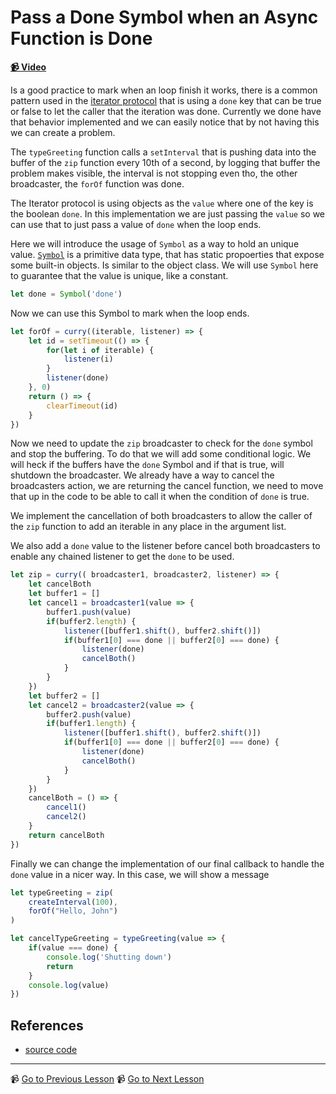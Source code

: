 # Pass a Done Symbol when an Async Function is Done 

**[📹 Video](https://egghead.io/lessons/egghead-pass-a-done-symbol-when-an-async-function-is-done)**

Is a good practice to mark when an loop finish it works, there is a common pattern used in the [iterator protocol](https://developer.mozilla.org/en-US/docs/Web/JavaScript/Reference/Iteration_protocols#Built-in_iterables) that is using a `done` key that can be true or false to let the caller that the iteration was done. Currently we done have that behavior implemented and we can easily notice that by not having this we can create a problem.

The `typeGreeting` function calls a `setInterval` that is pushing data into the buffer of the `zip` function every 10th of a second, by logging that buffer the problem makes visible, the interval is not stopping even tho, the other broadcaster, the `forOf` function was done.

The Iterator protocol is using objects as the  `value` where one of the key is the boolean `done`. In this implementation we are just passing the  `value` so we can use that to just pass a value of `done` when the loop ends.

Here we will introduce the usage of `Symbol` as a way to hold an unique value. 
[`Symbol`](https://developer.mozilla.org/en-US/docs/Web/JavaScript/Reference/Global_Objects/Symbol) is a primitive data type, that has static propoerties that expose some built-in objects. Is similar to the object class.
We will use `Symbol` here to guarantee that the value is unique, like a constant.

```javascript 
let done = Symbol('done')
```

Now we can use this Symbol to mark when the loop ends.

```javascript
let forOf = curry((iterable, listener) => {
    let id = setTimeout(() => {
        for(let i of iterable) {
            listener(i)
        }
        listener(done)
    }, 0)
    return () => {
        clearTimeout(id)
    }
})

```

Now we need to update the  `zip` broadcaster to check for the `done` symbol and stop the buffering. To do that we will add some conditional logic. We will heck if the buffers have the `done` Symbol and if that is true, will shutdown the broadcaster. 
We already have a way to cancel the broadcasters action, we are returning the cancel function, we need to move that up in the code to be able to call it when the condition of `done` is true. 

We implement the cancellation of both broadcasters to allow the caller of the `zip` function to add an iterable in any place in the argument list.

We also add a `done` value to the listener before cancel both broadcasters to enable any chained listener to get the `done` to be used.


```javascript
let zip = curry(( broadcaster1, broadcaster2, listener) => {
    let cancelBoth
    let buffer1 = []
    let cancel1 = broadcaster1(value => {
        buffer1.push(value)
        if(buffer2.length) {
            listener([buffer1.shift(), buffer2.shift()])
            if(buffer1[0] === done || buffer2[0] === done) {
                listener(done)
                cancelBoth()
            }
        }
    })
    let buffer2 = []
    let cancel2 = broadcaster2(value => {
        buffer2.push(value)
        if(buffer1.length) {
            listener([buffer1.shift(), buffer2.shift()])
            if(buffer1[0] === done || buffer2[0] === done) {
                listener(done)
                cancelBoth()
            }
        }
    })
    cancelBoth = () => {
        cancel1()
        cancel2()
    }
    return cancelBoth
})
```

Finally we can change the implementation of our final callback to handle the `done` value in a nicer way. In this case, we will show a message

```javascript
let typeGreeting = zip(
    createInterval(100),
    forOf("Hello, John")
)

let cancelTypeGreeting = typeGreeting(value => {
    if(value === done) {
        console.log('Shutting down')
        return
    }
    console.log(value)
})
```

## References

- [source code](https://github.com/johnlindquist/crafting-functions/blob/returning-functions/src/index.js)

---

📹 [Go to Previous Lesson](https://egghead.io/lessons/egghead-pass-an-array-to-a-callback-with-a-forof-function)
📹 [Go to Next Lesson](https://egghead.io/lessons/egghead-create-an-operator-function-to-modify-behaviors)


